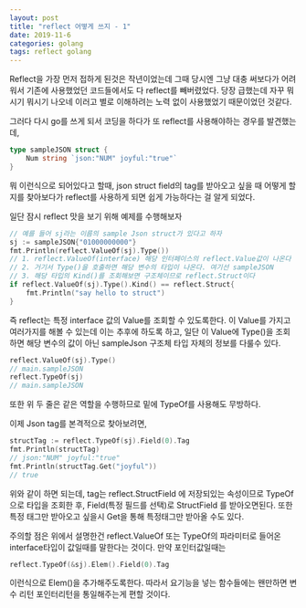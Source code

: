 ```yaml
---
layout: post
title: "reflect 어떻게 쓰지 - 1"
date: 2019-11-6
categories: golang
tags: reflect golang
---
```


Reflect을 가장 먼저 접하게 된것은 작년이었는데 그때 당시엔 그냥 대충 써보다가 어려워서 기존에 사용했었던 코드들에서도 다 reflect를 빼버렸었다. 당장 급했는데 자꾸 뭐시기 뭐시기 나오네 이러고 별로 이해하려는 노력 없이 사용했었기 때문이었던 것같다.

그러다 다시 go를 쓰게 되서 코딩을 하다가 또 reflect를 사용해야하는 경우를 발견했는데,

~~~go
type sampleJSON struct {
	Num string `json:"NUM" joyful:"true"`
}
~~~

뭐 이런식으로 되어있다고 할때, json struct field의 tag를 받아오고 싶을 때 어떻게 할지를 찾아보다가 reflect를 사용하게 되면 쉽게 가능하다는 걸 알게 되었다.


일단 잠시 reflect 맛을 보기 위해 예제를 수행해보자
~~~go
// 예를 들어 sj라는 이름의 sample Json struct가 있다고 하자
sj := sampleJSON{"01000000000"}
fmt.Println(reflect.ValueOf(sj).Type())
// 1. reflect.ValueOf(interface) 해당 인터페이스의 reflect.Value값이 나온다
// 2. 거기서 Type()을 호출하면 해당 변수의 타입이 나온다. 여기선 sampleJSON
// 3. 해당 타입의 Kind()를 조회해보면 구조체이므로 reflect.Struct이다
if reflect.ValueOf(sj).Type().Kind() == reflect.Struct{
	fmt.Println("say hello to struct")
}
~~~

즉 reflect는 특정 interface 값의 Value를 조회할 수 있도록한다. 이 Value를 가지고 여러가지를 해볼 수 있는데 이는 추후에 하도록 하고, 일단 이 Value에 Type()을 조회하면 해당 변수의 값이 아닌 sampleJson 구조체 타입 자체의 정보를 다룰수 있다.

~~~go
reflect.ValueOf(sj).Type()
// main.sampleJSON
reflect.TypeOf(sj)
// main.sampleJSON
~~~
또한 위 두 줄은 같은 역할을 수행하므로 밑에 TypeOf를 사용해도 무방하다.


이제 Json tag를 본격적으로 찾아보려면,
~~~go
structTag := reflect.TypeOf(sj).Field(0).Tag
fmt.Println(structTag)
// json:"NUM" joyful:"true"
fmt.Println(structTag.Get("joyful"))
// true
~~~

위와 같이 하면 되는데, tag는 reflect.StructField 에 저장되있는 속성이므로 TypeOf으로 타입을 조회한 후, Field(특정 필드를 선택)로 StructField 를 받아오면된다. 또한 특정 태그만 받아오고 싶을시 Get을 통해 특정태그만 받아올 수도 있다.


주의할 점은 위에서 설명한건 reflect.ValueOf 또는 TypeOf의 파라미터로 들어온 interface타입이 값일때를 말한다는 것이다. 만약 포인터값일때는
~~~go
reflect.TypeOf(&sj).Elem().Field(0).Tag
~~~

이런식으로 Elem()을 추가해주도록한다. 따라서 요기능을 넣는 함수들에는 왠만하면 변수 리턴 포인터리턴을 통일해주는게 편할 것이다.